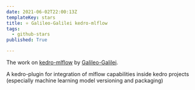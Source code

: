```yaml
---
date: 2021-06-02T22:00:13Z
templateKey: stars
title: ⭐ Galileo-Galilei kedro-mlflow
tags:
  - github-stars
published: True

---
```


The work on [kedro-mlflow](https://github.com/Galileo-Galilei/kedro-mlflow) by [Galileo-Galilei](https://github.com/Galileo-Galilei).

A kedro-plugin for integration of mlflow capabilities inside kedro projects (especially machine learning model versioning and packaging)

